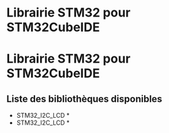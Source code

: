 # Librairie STM32 pour STM32CubeIDE
# Librairie STM32 pour STM32CubeIDE

## Liste des bibliothèques disponibles

* STM32_I2C_LCD *
* STM32_I2C_LCD *